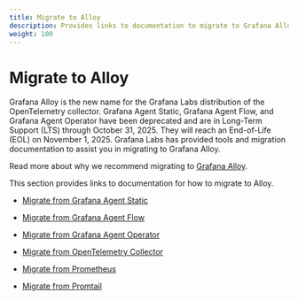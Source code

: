 ```yaml
---
title: Migrate to Alloy
description: Provides links to documentation to migrate to Grafana Alloy.
weight: 100
---
```


# Migrate to Alloy

Grafana Alloy is the new name for the Grafana Labs distribution of the OpenTelemetry collector. Grafana Agent Static, Grafana Agent Flow, and Grafana Agent Operator have been deprecated and are in Long-Term Support (LTS) through October 31, 2025. They will reach an End-of-Life (EOL) on November 1, 2025. Grafana Labs has provided tools and migration documentation to assist you in migrating to Grafana Alloy.

Read more about why we recommend migrating to [Grafana Alloy](https://grafana.com/blog/2024/04/09/grafana-alloy-opentelemetry-collector-with-prometheus-pipelines/).

This section provides links to documentation for how to migrate to Alloy.

- [Migrate from Grafana Agent Static](https://grafana.com/docs/alloy/latest/tasks/migrate/from-static/)

- [Migrate from Grafana Agent Flow](https://grafana.com/docs/alloy/latest/tasks/migrate/from-flow/)

- [Migrate from Grafana Agent Operator](https://grafana.com/docs/alloy/latest/tasks/migrate/from-operator/)

- [Migrate from OpenTelemetry Collector](https://grafana.com/docs/alloy/latest/tasks/migrate/from-otelcol/)

- [Migrate from Prometheus](https://grafana.com/docs/alloy/latest/tasks/migrate/from-prometheus/)

- [Migrate from Promtail](https://grafana.com/docs/alloy/latest/tasks/migrate/from-promtail/)
